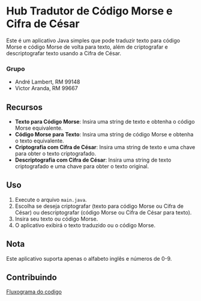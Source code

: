 # Hub Tradutor de Código Morse e Cifra de César

Este é um aplicativo Java simples que pode traduzir texto para código Morse e código Morse de volta para texto, além de criptografar e descriptografar texto usando a Cifra de César.

### Grupo
- André Lambert, RM 99148
- Victor Aranda, RM 99667

## Recursos

- **Texto para Código Morse**: Insira uma string de texto e obtenha o código Morse equivalente.
- **Código Morse para Texto**: Insira uma string de código Morse e obtenha o texto equivalente.
- **Criptografia com Cifra de César**: Insira uma string de texto e uma chave para obter o texto criptografado.
- **Descriptografia com Cifra de César**: Insira uma string de texto criptografado e uma chave para obter o texto original.

## Uso

1. Execute o arquivo `main.java`.
2. Escolha se deseja criptografar (texto para código Morse ou Cifra de César) ou descriptografar (código Morse ou Cifra de César para texto).
3. Insira seu texto ou código Morse.
4. O aplicativo exibirá o texto traduzido ou o código Morse.

## Nota

Este aplicativo suporta apenas o alfabeto inglês e números de 0-9.

## Contribuindo

[Fluxograma do codigo](https://www.codediagram.io/app/shares?token=cb6cbbc3)
